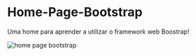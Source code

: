 # Home-Page-Bootstrap

Uma home para aprender a utilizar o framework web Boostrap!

![home page bootstrap](https://github.com/riicad/Home-Page-Bootstrap/assets/80922940/b0a35bc5-b46e-4e1c-87f6-6349db5afa74)

